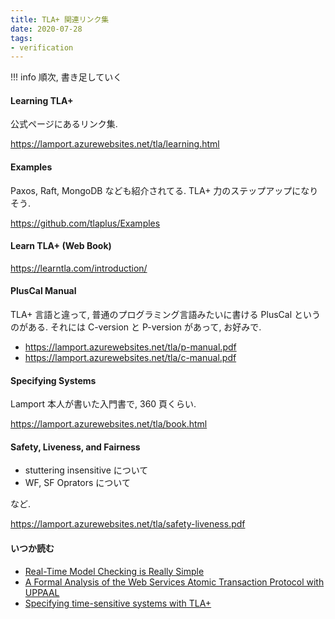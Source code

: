 ```yaml
---
title: TLA+ 関連リンク集
date: 2020-07-28
tags:
- verification
---
```


!!! info
    順次, 書き足していく

#### Learning TLA+
公式ページにあるリンク集.

https://lamport.azurewebsites.net/tla/learning.html

#### Examples
Paxos, Raft, MongoDB なども紹介されてる. TLA+ 力のステップアップになりそう.

https://github.com/tlaplus/Examples


#### Learn TLA+ (Web Book)

https://learntla.com/introduction/


#### PlusCal Manual
TLA+ 言語と違って, 普通のプログラミング言語みたいに書ける PlusCal というのがある.
それには C-version と P-version があって, お好みで.

- https://lamport.azurewebsites.net/tla/p-manual.pdf
- https://lamport.azurewebsites.net/tla/c-manual.pdf


#### Specifying Systems
Lamport 本人が書いた入門書で, 360 頁くらい.

https://lamport.azurewebsites.net/tla/book.html

#### Safety, Liveness, and Fairness

- stuttering insensitive について
- WF, SF Oprators について

など.

https://lamport.azurewebsites.net/tla/safety-liveness.pdf


#### いつか読む

- [Real-Time Model Checking is Really Simple](https://lamport.azurewebsites.net/pubs/charme2005.pdf)
- [A Formal Analysis of the Web Services Atomic Transaction Protocol with UPPAAL](https://www.it.uu.se/research/group/darts/papers/texts/rvs10.pdf)
- [Specifying time-sensitive systems with TLA+](https://hal.inria.fr/file/index/docid/516164/filename/final.pdf)

